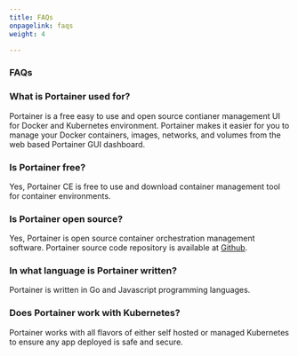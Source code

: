 ```yaml
---
title: FAQs
onpagelink: faqs
weight: 4

---
```


### **FAQs**

### What is Portainer used for?
Portainer is a free easy to use and open source contianer management UI for Docker and Kubernetes environment. Portainer makes it easier for you to manage your Docker containers, images, networks, and volumes from the web based Portainer GUI dashboard.
### Is Portainer free?
Yes, Portainer CE is free to use and download container management tool for container environments.
### Is Portainer open source?
Yes, Portainer is open source container orchestration management software. Portainer source code repository is available at [Github](https://github.com/portainer/portainer).
### In what language is Portainer written?
Portainer is written in Go and Javascript programming languages.
### Does Portainer work with Kubernetes?
Portainer works with all flavors of either self hosted or managed Kubernetes to ensure any app deployed is safe and secure.